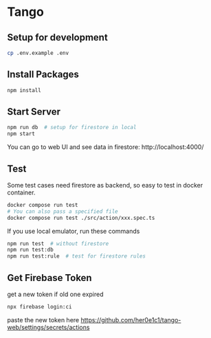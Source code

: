 # Tango

## Setup for development

```bash
cp .env.example .env
```

## Install Packages

```bash
npm install
```

## Start Server

```bash
npm run db  # setup for firestore in local
npm start
```

You can go to web UI and see data in firestore: http://localhost:4000/

## Test

Some test cases need firestore as backend, so easy to test in docker container.

```bash
docker compose run test
# You can also pass a specified file
docker compose run test ./src/action/xxx.spec.ts
```

If you use local emulator, run these commands

```bash
npm run test  # without firestore
npm run test:db
npm run test:rule  # test for firestore rules
```

## Get Firebase Token

get a new token if old one expired

```bash
npx firebase login:ci
```

paste the new token here
https://github.com/her0e1c1/tango-web/settings/secrets/actions

